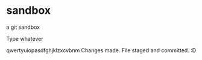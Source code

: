 # sandbox
a git sandbox

Type whatever 

qwertyuiopasdfghjklzxcvbnm
Changes made. File staged and committed. :D
